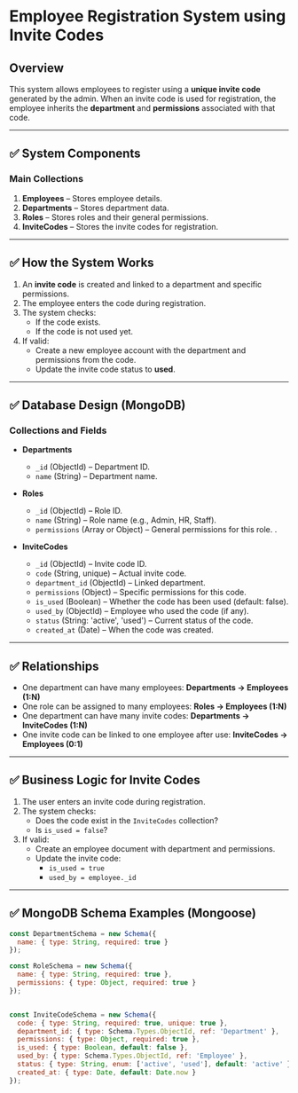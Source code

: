 
# Employee Registration System using Invite Codes

## Overview
This system allows employees to register using a **unique invite code** generated by the admin. When an invite code is used for registration, the employee inherits the **department** and **permissions** associated with that code.

---

## ✅ System Components

### **Main Collections**
1. **Employees** – Stores employee details.
2. **Departments** – Stores department data.
3. **Roles** – Stores roles and their general permissions.
4. **InviteCodes** – Stores the invite codes for registration.

---

## ✅ How the System Works
1. An **invite code** is created and linked to a department and specific permissions.
2. The employee enters the code during registration.
3. The system checks:
   - If the code exists.
   - If the code is not used yet.
4. If valid:
   - Create a new employee account with the department and permissions from the code.
   - Update the invite code status to **used**.

---

## ✅ Database Design (MongoDB)

### **Collections and Fields**
- **Departments**
  - `_id` (ObjectId) – Department ID.
  - `name` (String) – Department name.

- **Roles**
  - `_id` (ObjectId) – Role ID.
  - `name` (String) – Role name (e.g., Admin, HR, Staff).
  - `permissions` (Array or Object) – General permissions for this role.
.

- **InviteCodes**
  - `_id` (ObjectId) – Invite code ID.
  - `code` (String, unique) – Actual invite code.
  - `department_id` (ObjectId) – Linked department.
  - `permissions` (Object) – Specific permissions for this code.
  - `is_used` (Boolean) – Whether the code has been used (default: false).
  - `used_by` (ObjectId) – Employee who used the code (if any).
  - `status` (String: 'active', 'used') – Current status of the code.
  - `created_at` (Date) – When the code was created.

---

## ✅ Relationships
- One department can have many employees: **Departments → Employees (1:N)**
- One role can be assigned to many employees: **Roles → Employees (1:N)**
- One department can have many invite codes: **Departments → InviteCodes (1:N)**
- One invite code can be linked to one employee after use: **InviteCodes → Employees (0:1)**

---

## ✅ Business Logic for Invite Codes
1. The user enters an invite code during registration.
2. The system checks:
   - Does the code exist in the `InviteCodes` collection?
   - Is `is_used = false`?
3. If valid:
   - Create an employee document with department and permissions.
   - Update the invite code:
     - `is_used = true`
     - `used_by = employee._id`

---

## ✅ MongoDB Schema Examples (Mongoose)
```js
const DepartmentSchema = new Schema({
  name: { type: String, required: true }
});

const RoleSchema = new Schema({
  name: { type: String, required: true },
  permissions: { type: Object, required: true }
});


const InviteCodeSchema = new Schema({
  code: { type: String, required: true, unique: true },
  department_id: { type: Schema.Types.ObjectId, ref: 'Department' },
  permissions: { type: Object, required: true },
  is_used: { type: Boolean, default: false },
  used_by: { type: Schema.Types.ObjectId, ref: 'Employee' },
  status: { type: String, enum: ['active', 'used'], default: 'active' },
  created_at: { type: Date, default: Date.now }
});
```
